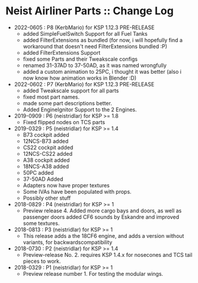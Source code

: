 # Neist Airliner Parts :: Change Log

* 2022-0605 : P8 (KerbMario) for KSP 1.12.3 PRE-RELEASE
	+ added SimpleFuelSwitch Support for all Fuel Tanks
	+ added FilterExtensions as bundled (for now, i will hopefully find a workaround that doesn't need FilterExtensions bundled :P)
	+ added FilterExtensions Support
	+ fixed some Parts and their Tweakscale configs
	+ renamed 31-37AD to 37-50AD, as it was named wrongfully
	+ added a custom animation to 25PC, i thought it was better (also i now know how animation works in Blender :D)
* 2022-0602 : P7 (KerbMario) for KSP 1.12.3 PRE-RELEASE
	+ added Tweakscale support for all parts
	+ fixed most part names.
	+ made some part descriptions better.
	+ Added EngineIgnitor Support to the 2 Engines.
* 2019-0909 : P6 (neistridlar) for KSP >= 1.8
	+ Fixed flipped nodes on TCS parts
* 2019-0329 : P5 (neistridlar) for KSP >= 1.4
	+ B73 cockpit added
	+ 12NCS-B73 added
	+ CS22 cockpit added
	+ 12NCS-CS22 added
	+ A38 cockpit added
	+ 18NCS-A38 added
	+ 50PC added
	+ 37-50AD Added
	+ Adapters now have proper textures
	+ Some IVAs have been populated with props.
	+ Possibly other stuff
* 2018-0829 : P4 (neistridlar) for KSP >= 1
	+ Preview release 4. Added more cargo bays and doors, as well as passenger doors added CF6 sounds by Eskandre and improved some textures. 
* 2018-0813 : P3 (neistridlar) for KSP >= 1
	+ This release adds a the 18CF6 engine, and adds a version without variants, for backwardscompatibility 
* 2018-0730 : P2 (neistridlar) for KSP >= 1.4
	+ Preview-release No. 2. requires KSP 1.4.x for nosecones and TCS tail pieces to work.
* 2018-0329 : P1 (neistridlar) for KSP >= 1
	+  Preview release number 1. For testing the modular wings.
